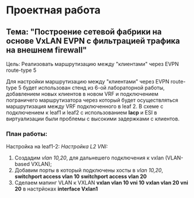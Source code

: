 # **Проектная работа**
## **Тема: "Построение сетевой фабрики на основе VxLAN EVPN с фильтрацией трафика на внешнем firewall"**

Цель:
Реализовать маршрутизацию между "клиентами" через EVPN route-type 5

Для настройки маршрутизацию между "клиентами" через EVPN route-type 5 будет использован стенд из 6-ой лабораторной работы, добавлением новых клиентов в новом VRF и подключением пограничего маршрутизатора через который будет осуществляться маршрутизация между VRF подключенного в leaf 2. 
В схеме с подключением к leaf1 и leaf2 с использованием **lacp** и ESI в виртуализации были проблемы с высокими задержками с клиентов.

### **План работы:**
Настройка на leaf1-2:
*Настройка L2 VNI:*
1. Создадим *vlan 10,20*, для дальнешего подключения к vxlan (VLAN-based VXLAN);
2. Добавим порты в который подключены хосты в *vlan 10,20*, **switchport access vlan 10** **switchport access vlan 20**
3. Сделаем мапинг VLAN к VXLAN **vxlan vlan 10 vni 10** **vxlan vlan 20 vni 20** в настрйоках **interface Vxlan1**
